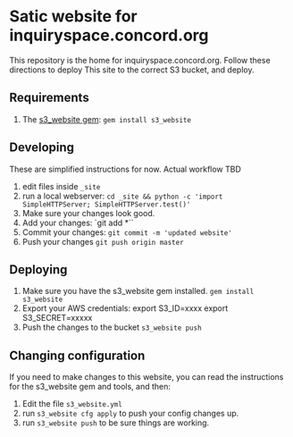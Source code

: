 # Satic website for inquiryspace.concord.org

This repository is the home for inquiryspace.concord.org. Follow these directions to deploy This
site to the correct S3 bucket, and deploy.

## Requirements

1. The [s3_website gem](https://github.com/laurilehmijoki/s3_website): `gem install s3_website`

## Developing

These are simplified instructions for now. Actual workflow TBD

1. edit files inside `_site`
2. run a local webserver: `cd _site && python -c 'import SimpleHTTPServer; SimpleHTTPServer.test()'`
3. Make sure your changes look good.
4. Add your changes: `git add *``
5. Commit your changes: `git commit -m 'updated website'`
6. Push your changes `git push origin master`


## Deploying

1. Make sure you have the s3_website gem installed. `gem install s3_website`
2. Export your AWS credentials:
    export S3_ID=xxxx
    export S3_SECRET=xxxxx
3. Push the changes to the bucket  `s3_website push`

## Changing configuration

If you need to make changes to this website, you can read the instructions for
the s3_website gem and tools, and then:

1. Edit the file `s3_website.yml`
2. run `s3_website cfg apply` to push your config changes up.
3. run `s3_website push` to be sure things are working.

